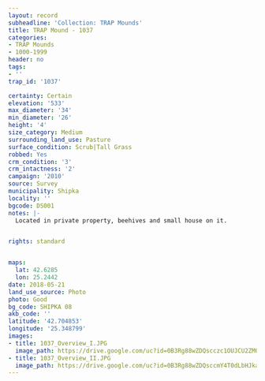 ```yaml
---
layout: record
subheadline: 'Collection: TRAP Mounds'
title: TRAP Mound - 1037
categories:
- TRAP Mounds
- 1000-1999
header: no
tags:
- ''
trap_id: '1037'

certainty: Certain
elevation: '533'
max_diameter: '34'
min_diameter: '26'
height: '4'
size_category: Medium
surrounding_land_use: Pasture
surface_condition: Scrub|Tall Grass
robbed: Yes
crm_condition: '3'
crm_intactness: '2'
campaign: '2010'
source: Survey
municipality: Shipka
locality: ''
bgcode: DS001
notes: |-
  Located in private property, beehives and small house on it.


rights: standard


maps:
  lat: 42.6285
  lon: 25.2442
date: 2018-05-21
land_use_source: Photo
photo: Good
bg_code: SHIPKА 08
akb_code: ''
latitude: '42.704853'
longitude: '25.348799'
images:
- title: 1037_Overview_I.JPG
  image_path: https://drive.google.com/uc?id=0B3Rg88wZDQscczc1OUJCU2ZMQ1U
- title: 1037_Overview_II.JPG
  image_path: https://drive.google.com/uc?id=0B3Rg88wZDQsccmY4T0dLbHJkaUE
---
```

